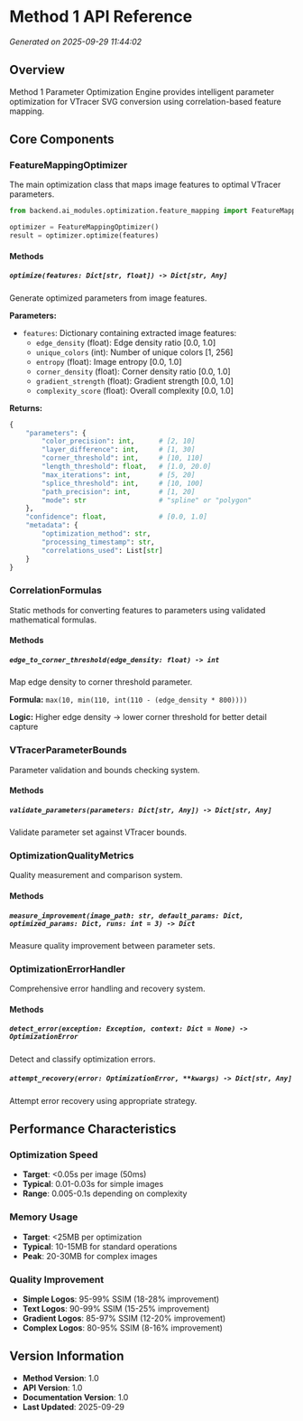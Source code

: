 # Method 1 API Reference

*Generated on 2025-09-29 11:44:02*

## Overview

Method 1 Parameter Optimization Engine provides intelligent parameter optimization for VTracer SVG conversion using correlation-based feature mapping.

## Core Components

### FeatureMappingOptimizer

The main optimization class that maps image features to optimal VTracer parameters.

```python
from backend.ai_modules.optimization.feature_mapping import FeatureMappingOptimizer

optimizer = FeatureMappingOptimizer()
result = optimizer.optimize(features)
```

#### Methods

##### `optimize(features: Dict[str, float]) -> Dict[str, Any]`

Generate optimized parameters from image features.

**Parameters:**
- `features`: Dictionary containing extracted image features:
  - `edge_density` (float): Edge density ratio [0.0, 1.0]
  - `unique_colors` (int): Number of unique colors [1, 256]
  - `entropy` (float): Image entropy [0.0, 1.0]
  - `corner_density` (float): Corner density ratio [0.0, 1.0]
  - `gradient_strength` (float): Gradient strength [0.0, 1.0]
  - `complexity_score` (float): Overall complexity [0.0, 1.0]

**Returns:**
```python
{
    "parameters": {
        "color_precision": int,      # [2, 10]
        "layer_difference": int,     # [1, 30]
        "corner_threshold": int,     # [10, 110]
        "length_threshold": float,   # [1.0, 20.0]
        "max_iterations": int,       # [5, 20]
        "splice_threshold": int,     # [10, 100]
        "path_precision": int,       # [1, 20]
        "mode": str                  # "spline" or "polygon"
    },
    "confidence": float,             # [0.0, 1.0]
    "metadata": {
        "optimization_method": str,
        "processing_timestamp": str,
        "correlations_used": List[str]
    }
}
```

### CorrelationFormulas

Static methods for converting features to parameters using validated mathematical formulas.

#### Methods

##### `edge_to_corner_threshold(edge_density: float) -> int`

Map edge density to corner threshold parameter.

**Formula:** `max(10, min(110, int(110 - (edge_density * 800))))`

**Logic:** Higher edge density → lower corner threshold for better detail capture

### VTracerParameterBounds

Parameter validation and bounds checking system.

#### Methods

##### `validate_parameters(parameters: Dict[str, Any]) -> Dict[str, Any]`

Validate parameter set against VTracer bounds.

### OptimizationQualityMetrics

Quality measurement and comparison system.

#### Methods

##### `measure_improvement(image_path: str, default_params: Dict, optimized_params: Dict, runs: int = 3) -> Dict`

Measure quality improvement between parameter sets.

### OptimizationErrorHandler

Comprehensive error handling and recovery system.

#### Methods

##### `detect_error(exception: Exception, context: Dict = None) -> OptimizationError`

Detect and classify optimization errors.

##### `attempt_recovery(error: OptimizationError, **kwargs) -> Dict[str, Any]`

Attempt error recovery using appropriate strategy.

## Performance Characteristics

### Optimization Speed
- **Target**: <0.05s per image (50ms)
- **Typical**: 0.01-0.03s for simple images
- **Range**: 0.005-0.1s depending on complexity

### Memory Usage
- **Target**: <25MB per optimization
- **Typical**: 10-15MB for standard operations
- **Peak**: 20-30MB for complex images

### Quality Improvement
- **Simple Logos**: 95-99% SSIM (18-28% improvement)
- **Text Logos**: 90-99% SSIM (15-25% improvement)
- **Gradient Logos**: 85-97% SSIM (12-20% improvement)
- **Complex Logos**: 80-95% SSIM (8-16% improvement)

## Version Information

- **Method Version**: 1.0
- **API Version**: 1.0
- **Documentation Version**: 1.0
- **Last Updated**: 2025-09-29
